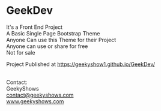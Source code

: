 # GeekDev
It's a Front End Project <br />
A Basic Single Page Bootstrap Theme <br />
Anyone Can use this Theme for their Project <br />
Anyone can use or share for free <br />
Not for sale <br />


Project Published at https://geekyshow1.github.io/GeekDev/  <br /><br />

Contact:<br />
GeekyShows<br />
contact@geekyshows.com<br />
www.geekyshows.com <br /> <br />
